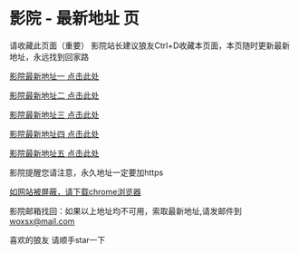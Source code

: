 # 影院 - 最新地址 页

请收藏此页面（重要）
影院站长建议狼友Ctrl+D收藏本页面，本页随时更新最新地址，永远找到回家路

[影院最新地址一 点击此处](https://5rrhwg.top/) 

[影院最新地址二 点击此处](https://5bykkz.top/) 

[影院最新地址三 点击此处](https://5xcpxw.top/) 

[影院最新地址四 点击此处](https://5bykkz.top/) 

[影院最新地址五 点击此处](https://5rrhwg.top/) 

影院提醒您请注意，永久地址一定要加https

[如网站被屏蔽，请下载chrome浏览器](https://8xe23.com/chrome_93.0.4577.82.apk) 

影院邮箱找回：如果以上地址均不可用，索取最新地址,请发邮件到 woxsx@mail.com

喜欢的狼友 请顺手star一下
